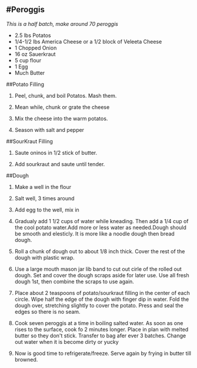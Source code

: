#Peroggis
-------------------------------------------------------------------

_This is a half batch, make around 70 peroggis_

* 2.5 lbs Potatos
* 1/4-1/2 lbs America Cheese or a 1/2 block of Veleeta Cheese
* 1 Chopped Onion
* 16 oz Sauerkraut
* 5 cup flour
* 1 Egg
* Much Butter

##Potato Filling
1. Peel, chunk, and boil Potatos. Mash them.

2. Mean while, chunk or grate the cheese

3. Mix the cheese into the warm potatos.

4. Season with salt and pepper

##SourKraut Filling
1. Saute oninos in 1/2 stick of butter. 

2. Add sourkraut and saute until tender.

##Dough
1. Make a well in the flour

2. Salt well, 3 times around 

4. Add egg to the well, mix in

3. Gradualy add 1 1/2 cups of water while kneading. Then add a 1/4 cup of the cool potato water.Add more or less water as needed.Dough should be smooth and elesticly. It is more like a noodle dough then bread dough.
    
5. Roll a chunk of dough out to about 1/8 inch thick. Cover the rest of the dough with plastic wrap.
	
6. Use a large mouth mason jar lib band to cut out cirle of the rolled out dough.    Set and cover the dough scraps aside for later use. Use all fresh dough 1st, then combine the scraps to use again.

7. Place about 2 teaspoons of potato/sourkraut filling in the center of each circle. Wipe half the edge of the dough with finger dip in water. Fold the dough over, stretching slightly to cover the potato. Press and seal the edges so there is no seam.

8. Cook seven peroggis at a time in boiling salted water. As soon as one rises to the surface, cook fo 2 minutes longer. Place in plan with melted butter so they don't stick. Transfer to bag afer ever 3 batches. Change out water when it is become dirty or yucky

9. Now is good time to refrigerate/freeze. Serve again by frying in butter till browned.